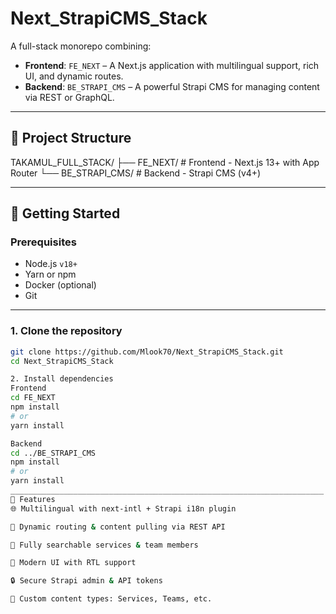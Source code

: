 # Next_StrapiCMS_Stack

A full-stack monorepo combining:

- **Frontend**: `FE_NEXT` – A Next.js application with multilingual support, rich UI, and dynamic routes.
- **Backend**: `BE_STRAPI_CMS` – A powerful Strapi CMS for managing content via REST or GraphQL.

---

## 📁 Project Structure
TAKAMUL_FULL_STACK/
├── FE_NEXT/ # Frontend - Next.js 13+ with App Router
└── BE_STRAPI_CMS/ # Backend - Strapi CMS (v4+)

---

## 🚀 Getting Started

### Prerequisites

- Node.js `v18+`
- Yarn or npm
- Docker (optional)
- Git

---

### 1. Clone the repository

```bash
git clone https://github.com/Mlook70/Next_StrapiCMS_Stack.git
cd Next_StrapiCMS_Stack

2. Install dependencies
Frontend
cd FE_NEXT
npm install
# or
yarn install

Backend
cd ../BE_STRAPI_CMS
npm install
# or
yarn install
______________________________________________________________________
🧩 Features
🌐 Multilingual with next-intl + Strapi i18n plugin

🧠 Dynamic routing & content pulling via REST API

🎯 Fully searchable services & team members

🎨 Modern UI with RTL support

🔒 Secure Strapi admin & API tokens

🧾 Custom content types: Services, Teams, etc.
